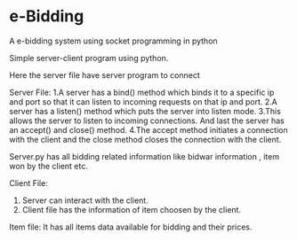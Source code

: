 # e-Bidding
A e-bidding system using socket programming in python

Simple server-client program using python.

Here the server file have server program to connect

Server File: 
1.A server has a bind() method which binds it to a specific ip and port so that it can listen to incoming requests on 
that ip and port. 
2.A server has a listen() method which puts the server into listen mode. 
3.This allows the server to listen to incoming connections. And last the server has an accept() and close() method. 
4.The accept method initiates a connection with the client and the close method closes the connection with the client.

Server.py has all bidding related information like bidwar information , item won by the client etc.

Client File:
1. Server can interact with the client.
2. Client file has the information of item choosen by the client.

Item file:
It has all items data available for bidding and their prices.
